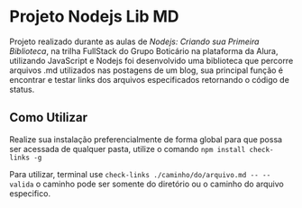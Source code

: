 # Projeto Nodejs Lib MD

Projeto realizado durante as aulas de *Nodejs: Criando sua Primeira Biblioteca*, na trilha FullStack do Grupo Boticário na plataforma da Alura, utilizando JavaScript e Nodejs foi desenvolvido uma biblioteca que percorre arquivos .md utilizados nas postagens de um blog, sua principal função é encontrar e testar links dos arquivos especificados retornando o código de status.

## Como Utilizar

Realize sua instalação preferencialmente de forma global para que possa ser acessada de qualquer pasta, utilize o comando `npm install check-links -g` 

Para utilizar, terminal use `check-links ./caminho/do/arquivo.md -- --valida` o caminho pode ser somente do diretório ou o caminho do arquivo especifico.